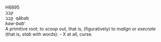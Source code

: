 <body>
  <p>H6895<br>  קבב  <br> קָבַב  ‎  qâbab  <br><i>kaw-bab‘ </i><br>A primitive root; to <i>scoop</i> out, that is, (figuratively) to <i>malign</i> or <i>execrate</i> (that is, <i>stab</i> with words): -  X at all, curse.<br></p>
 </body>